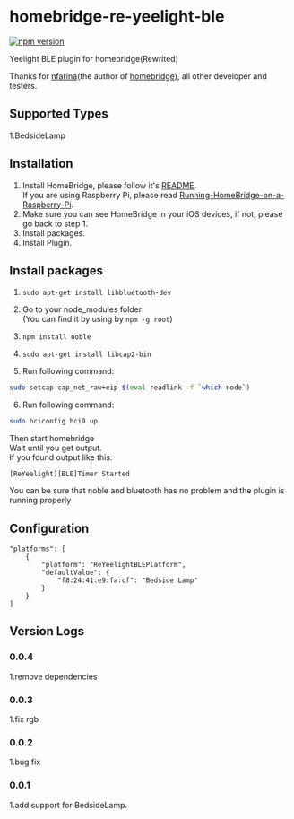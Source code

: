 # homebridge-re-yeelight-ble
[![npm version](https://badge.fury.io/js/homebridge-re-yeelight-ble.svg)](https://badge.fury.io/js/homebridge-re-yeelight-ble)

Yeelight BLE plugin for homebridge(Rewrited)   
   
Thanks for [nfarina](https://github.com/nfarina)(the author of [homebridge](https://github.com/nfarina/homebridge)), all other developer and testers.   

## Supported Types
1.BedsideLamp

## Installation
1. Install HomeBridge, please follow it's [README](https://github.com/nfarina/homebridge/blob/master/README.md).   
If you are using Raspberry Pi, please read [Running-HomeBridge-on-a-Raspberry-Pi](https://github.com/nfarina/homebridge/wiki/Running-HomeBridge-on-a-Raspberry-Pi).   
2. Make sure you can see HomeBridge in your iOS devices, if not, please go back to step 1.   
3. Install packages.   
4. Install Plugin.

## Install packages
1. ```sudo apt-get install libbluetooth-dev```  

2. Go to your node_modules folder  
(You can find it by using by ```npm -g root```)

3. ```npm install noble```  

4. ```sudo apt-get install libcap2-bin```  

5. Run following command:
```sh
sudo setcap cap_net_raw+eip $(eval readlink -f `which node`)
```

6. Run following command:
```sh
sudo hciconfig hci0 up
```

Then start homebridge  
Wait until you get output.    
If you found output like this: 
```
[ReYeelight][BLE]Timer Started
```
You can be sure that noble and bluetooth has no problem and the plugin is running properly


## Configuration
```
"platforms": [
	{
		"platform": "ReYeelightBLEPlatform",
		"defaultValue": {
			"f8:24:41:e9:fa:cf": "Bedside Lamp"
		}
	}
]
```
  
## Version Logs 
### 0.0.4
1.remove dependencies
### 0.0.3
1.fix rgb
### 0.0.2
1.bug fix
### 0.0.1
1.add support for BedsideLamp.
